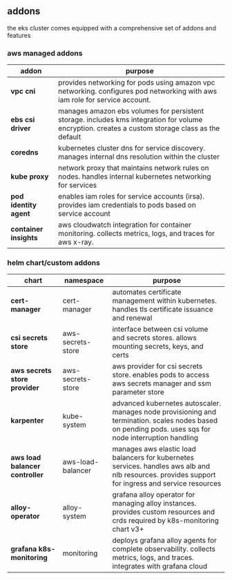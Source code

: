 ## addons

the eks cluster comes equipped with a comprehensive set of addons and features

### aws managed addons

| addon                  | purpose                                                                                                                                          |
|------------------------|--------------------------------------------------------------------------------------------------------------------------------------------------|
| **vpc cni**            | provides networking for pods using amazon vpc networking. configures pod networking with aws iam role for service account.                       |
| **ebs csi driver**     | manages amazon ebs volumes for persistent storage. includes kms integration for volume encryption. creates a custom storage class as the default |
| **coredns**            | kubernetes cluster dns for service discovery. manages internal dns resolution within the cluster                                                 |
| **kube proxy**         | network proxy that maintains network rules on nodes. handles internal kubernetes networking for services                                         |
| **pod identity agent** | enables iam roles for service accounts (irsa). provides iam credentials to pods based on service account                                         |
| **container insights** | aws cloudwatch integration for container monitoring. collects metrics, logs, and traces for aws x-ray.                                           |

### helm chart/custom addons

| chart                            | namespace         | purpose                                                                                                                                                |
|----------------------------------|-------------------|--------------------------------------------------------------------------------------------------------------------------------------------------------|
| **cert-manager**                 | cert-manager      | automates certificate management within kubernetes. handles tls certificate issuance and renewal                                                       |
| **csi secrets store**            | aws-secrets-store | interface between csi volume and secrets stores. allows mounting secrets, keys, and certs                                                              |
| **aws secrets store provider**   | aws-secrets-store | aws provider for csi secrets store. enables pods to access aws secrets manager and ssm parameter store                                                 |
| **karpenter**                    | kube-system       | advanced kubernetes autoscaler. manages node provisioning and termination. scales nodes based on pending pods. uses sqs for node interruption handling |
| **aws load balancer controller** | aws-load-balancer | manages aws elastic load balancers for kubernetes services. handles aws alb and nlb resources. provides support for ingress and service resources      |
| **alloy-operator**               | alloy-system      | grafana alloy operator for managing alloy instances. provides custom resources and crds required by k8s-monitoring chart v3+                           |
| **grafana k8s-monitoring**       | monitoring        | deploys grafana alloy agents for complete observability. collects metrics, logs, and traces. integrates with grafana cloud                             |
